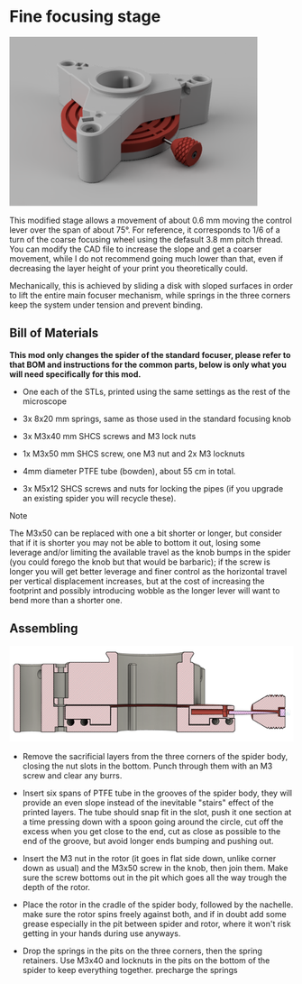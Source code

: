 # Fine focusing stage

![/Mods/Optical/Fine%20focus%20stage%20(untested)/render.png](/Mods/Optical/Fine%20focus%20stage%20(untested)/render.png)

This modified stage allows a movement of about 0.6 mm moving the control lever over the span of about 75°.
For reference, it corresponds to 1/6 of a turn of the coarse focusing wheel using the defasult 3.8 mm pitch thread.
You can modify the CAD file to increase the slope and get a coarser movement, while I do not recommend going much lower than that, even if decreasing the layer height of your print you theoretically could.

Mechanically, this is achieved by sliding a disk with sloped surfaces in order to lift the entire main focuser mechanism, while springs in the three corners keep the system under tension and prevent binding.



## Bill of Materials

**This mod only changes the spider of the standard focuser, please refer to that BOM and instructions for the common parts, below is only what you will need specifically for this mod.**

- One each of the STLs, printed using the same settings as the rest of the microscope

- 3x 8x20 mm springs, same as those used in the standard focusing knob

- 3x M3x40 mm SHCS screws and M3 lock nuts

- 1x M3x50 mm SHCS screw, one M3 nut and 2x M3 locknuts    

- 4mm diameter PTFE tube (bowden), about 55 cm in total.

- 3x M5x12 SHCS screws and nuts for locking the pipes (if you upgrade an existing spider you will recycle these).

>[!NOTE]
>The M3x50 can be replaced with one a bit shorter or longer, but consider that if it is shorter you may not be able to bottom it out, losing some leverage and/or limiting the available travel as the knob bumps in the spider (you could forego the knob but that would be barbaric); if the screw is longer you will get better leverage and finer control as the horizontal travel per vertical displacement increases, but at the cost of increasing the footprint and possibly introducing wobble as the longer lever will want to bend more than a shorter one.

## Assembling

![/Mods/Optical/Fine%20focus%20stage%20(untested)/section.png](/Mods/Optical/Fine%20focus%20stage%20(untested)/section.png)

- Remove the sacrificial layers from the three corners of the spider body, closing the nut slots in the bottom. Punch through them with an M3 screw and clear any burrs.

- Insert six spans of PTFE tube in the grooves of the spider body, they will provide an even slope instead of the inevitable "stairs" effect of the printed layers.   The tube should snap fit in the slot, push it one section at a time pressing down with a spoon going around the circle, cut off the excess when you get close to the end, cut as close as possible to the end of the groove, but avoid longer ends bumping and pushing out. 

- Insert the M3 nut in the rotor (it goes in flat side down, unlike corner down as usual) and the M3x50 screw in the knob, then join them. Make sure the screw bottoms out in the pit which goes all the way trough the depth of the rotor.

- Place the rotor in the cradle of the spider body, followed by the nachelle. make sure the rotor spins freely against both, and if in doubt add some grease especially in the pit between spider and rotor, where it won't risk getting in your hands during use anyways.

- Drop the springs in the pits on the three corners, then the spring retainers. Use M3x40 and locknuts in the pits on the bottom of the spider to keep everything together. precharge the springs 



